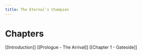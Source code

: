 ```yaml
---
title: The Eternal's Champion
---
```


# Chapters
[[Introduction]] 
[[Prologue - The Arrival]] 
[[Chapter 1 - Gateside]] 